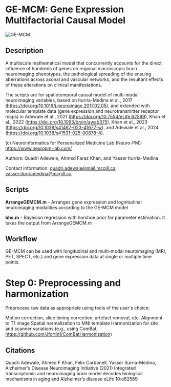 # **GE-MCM: Gene Expression Multifactorial Causal Model**
![GE-MCM](https://github.com/user-attachments/assets/647b1e43-be4c-4aea-95b7-82167703bf9b)

## **Description**
A multiscale mathematical model that concurrently accounts for the direct influence of hundreds of genes on regional macroscopic brain neuroimaging phenotypes, the pathological spreading of the ensuing aberrations across axonal and vascular networks, and the resultant effects of these alterations on clinical manifestations. 

The scripts are for spatiotemporal causal model of multi-modal neuroimaging variables, based on Iturria-Medina et al., 2017 (https://doi.org/10.1016/j.neuroimage.2017.02.05), and extended with molecular template data (gene expression and neurotransmitter receptor maps) in Adewale et al., 2021 (https://doi.org/10.7554/eLife.62589), Khan et al., 2022 (https://doi.org/10.1093/brain/awab375), Khan et al., 2023 (https://doi.org/10.1038/s41467-023-41677-w), and Adewale et al., 2024 (https://doi.org/10.1038/s41531-025-00878-4).

(c) Neuroinformatics for Personalized Medicine Lab (Neuro-PM): https://www.neuropm-lab.com/

Authors: Quadri Adewale, Ahmed Faraz Khan, and Yasser Iturria-Medina

Contact information: quadri.adewale@mail.mcgill.ca; yasser.iturriamedina@mcgill.ca

## **Scripts**
**ArrangeGEMCM.m** - Arranges gene expression and lognitudinal neuroimaging modalities according to the GE-MCM model

**bhs.m** - Bayesion regression with horshoe prior for parameter estimation. It takes the output from ArrangeGEMCM.m

## **Workflow**
GE-MCM can be used with longitudinal and multi-modal neuroimaging (MRI, PET, SPECT, etc.) and gene expression data at single or multiple time points.

# **Step 0: Preprocessing and harmonization**
Preprocess raw data as appropriate using tools of the user's choice:

Motion correction, slice timing correction, artefact removal, etc.
Alignment to T1 image
Spatial normalization to MNI template
Harmonization for site and scanner variations (e.g., using ComBat, https://github.com/Jfortin1/ComBatHarmonization)

## **Citations**
Quadri Adewale, Ahmed F Khan, Felix Carbonell, Yasser Iturria-Medina, Alzheimer's Disease Neuroimaging Initiative (2021) Integrated transcriptomic and neuroimaging brain model decodes biological mechanisms in aging and Alzheimer’s disease eLife 10:e62589

    

